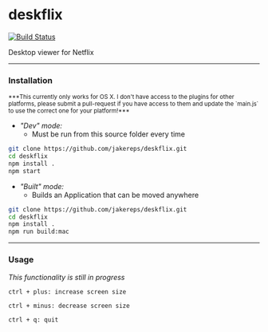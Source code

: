 # deskflix

[![Build Status](https://travis-ci.org/jakereps/deskflix.svg?branch=master)](https://travis-ci.org/jakereps/deskflix)  

Desktop viewer for Netflix

---

### Installation
<small>
    ***This currently only works for OS X. I don't have access to the plugins for other platforms, please submit a pull-request if you have access to them and update the `main.js` to use the correct one for your platform!***
</small>

- *"Dev" mode:*
  - Must be run from this source folder every time  
```bash
git clone https://github.com/jakereps/deskflix.git
cd deskflix
npm install .
npm start
```

- *"Built" mode:*
  - Builds an Application that can be moved anywhere
```bash
git clone https://github.com/jakereps/deskflix.git
cd deskflix
npm install .
npm run build:mac
```


---

### Usage

*This functionality is still in progress*

`ctrl + plus: increase screen size`

`ctrl + minus: decrease screen size`

`ctrl + q: quit`
